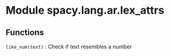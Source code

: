Module spacy.lang.ar.lex_attrs
==============================

Functions
---------

    
`like_num(text)`
:   Check if text resembles a number